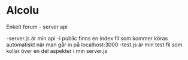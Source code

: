 # Alcolu
Enkelt forum - server api

-server.js är min api
-i public finns en index fil som kommer köras automatiskt när man går in på localhost:3000
-test.js är min test fil som kollar över en del aspekter i min server.js
